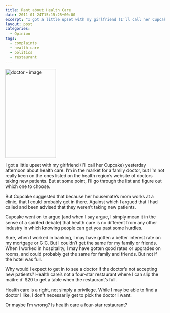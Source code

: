 ```yaml
---
title: Rant about Health Care
date: 2011-01-24T15:15:25+00:00
excerpt: "I got a little upset with my girlfriend (I'll call her Cupcake) yesterday afternoon about health care. I'm in the"
layout: post
categories:
  - Opinion
tags:
  - complaints
  - health care
  - politics
  - restaurant
---
```

<img class="alignleft" title="doctor" src="https://cdn.craigmcn.ca/img/doctor.jpg" alt="doctor - image" width="160" height="280" />

I got a little upset with my girlfriend (I’ll call her Cupcake) yesterday afternoon about health care. I’m in the market for a family doctor, but I’m not really keen on the ones listed on the health region’s website of doctors taking new patients. But at some point, I’ll go through the list and figure out which one to choose.

But Cupcake suggested that because her housemate’s mom works at a clinic, that I could probably get in there. Against which I argued that I had called and been advised that they weren’t taking new patients.

Cupcake went on to argue (and when I say argue, I simply mean it in the sense of a spirited debate) that health care is no different from any other industry in which knowing people can get you past some hurdles.

Sure, when I worked in banking, I may have gotten a better interest rate on my mortgage or GIC. But I couldn’t get the same for my family or friends. When I worked in hospitality, I may have gotten good rates or upgrades on rooms, and could probably get the same for family and friends. But not if the hotel was full.

Why would I expect to get in to see a doctor if the doctor’s not accepting new patients? Health care’s not a four-star restaurant where I can slip the maître d’ $20 to get a table when the restaurant’s full.

Health care is a right, not simply a privilege. While I may be able to find a doctor I like, I don’t necessarily get to pick the doctor I want.

Or maybe I’m wrong? Is health care a four-star restaurant?